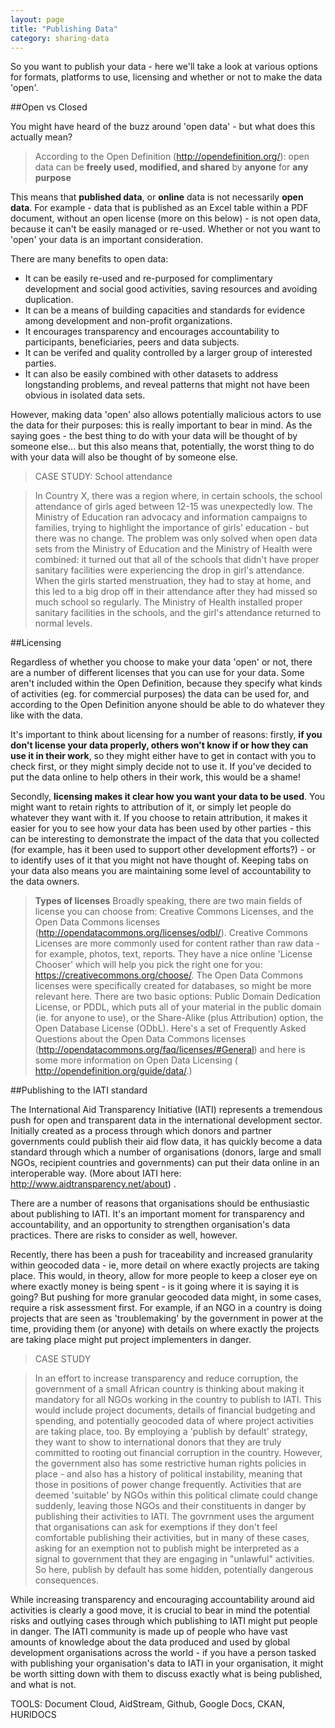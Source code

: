 ```yaml
---
layout: page
title: "Publishing Data"
category: sharing-data
---
```

So you want to publish your data - here we'll take a look at various options for formats, platforms to use, licensing and whether or not to make the data 'open'.

##Open vs Closed

You might have heard of the buzz around 'open data' - but what does this actually mean?

>According to the Open Definition (http://opendefinition.org/): open data can be **freely used, modified, and shared** by **anyone** for **any purpose**

This means that **published data**, or **online** data is not necessarily **open data**. For example - data that is published as an Excel table within a PDF document, without an open license (more on this below) - is not open data, because it can't be easily managed or re-used. Whether or not you want to 'open' your data is an important consideration.

There are many benefits to open data:

* It can be easily re-used and re-purposed for complimentary development and social good activities, saving resources and avoiding duplication.
* It can be a means of building capacities and standards for evidence among development and non-profit organizations.
* It encourages transparency and encourages accountability to participants, beneficiaries, peers and data subjects.
* It can be verifed and quality controlled by a larger group of interested parties.
* It can also be easily combined with other datasets to address longstanding problems, and reveal patterns that might not have been obvious in isolated data sets.

However, making data 'open' also allows potentially malicious actors to use the data for their purposes: this is really important to bear in mind. As the saying goes - the best thing to do with your data will be thought of by someone else... but this also means that, potentially, the worst thing to do with your data will also be thought of by someone else.

>CASE STUDY: School attendance

>In Country X, there was a region where, in certain schools, the school attendance of girls aged between 12-15 was unexpectedly low. The Ministry of Education ran advocacy and information campaigns to families, trying to highlight the importance of girls' education - but there was no change. The problem was only solved when open data sets from the Ministry of Education and the Ministry of Health were combined: it turned out that all of the schools that didn't have proper sanitary facilities were experiencing the drop in girl's attendance. When the girls started menstruation, they had to stay at home, and this led to a big drop off in their attendance after they had missed so much school so regularly. The Ministry of Health installed proper sanitary facilities in the schools, and the girl's attendance returned to normal levels.

##Licensing

Regardless of whether you choose to make your data 'open' or not, there are a number of different licenses that you can use for your data. Some aren't included within the Open Definition, because they specify what kinds of activities (eg. for commercial purposes) the data can be used for, and according to the Open Definition anyone should be able to do whatever they like with the data.

It's important to think about licensing for a number of reasons: firstly, **if you don't license your data properly, others won't know if or how they can use it in their work**, so they might either have to get in contact with you to check first, or they might simply decide not to use it. If you've decided to put the data online to help others in their work, this would be a shame!

Secondly, **licensing makes it clear how you want your data to be used**. You might want to retain rights to attribution of it, or simply let people do whatever they want with it. If you choose to retain attribution, it makes it easier for you to see how your data has been used by other parties - this can be interesting to demonstrate the impact of the data that you collected (for example, has it been used to support other development efforts?) - or to identify uses of it that you might not have thought of. Keeping tabs on your data also means you are maintaining some level of accountability to the data owners.

>**Types of licenses**
Broadly speaking, there are two main fields of license you can choose from: Creative Commons Licenses, and the Open Data Commons licenses (http://opendatacommons.org/licenses/odbl/).
Creative Commons Licenses are more commonly used for content rather than raw data - for example, photos, text, reports. They have a nice online 'License Chooser' which will help you pick the right one for you:  https://creativecommons.org/choose/.
The Open Data Commons licenses were specifically created for databases, so might be more relevant here. There are two basic options: Public Domain Dedication License, or PDDL, which puts all of your material in the public domain (ie. for anyone to use), or the Share-Alike (plus Attribution) option, the Open Database License (ODbL). Here's a set of Frequently Asked Questions about the Open Data Commons licenses  (http://opendatacommons.org/faq/licenses/#General)  and here is some more information on Open Data Licensing ( http://opendefinition.org/guide/data/.)

##Publishing to the IATI standard

The International Aid Transparency Initiative (IATI) represents a tremendous push for open and transparent data in the international development sector. Initially created as a process through which donors and partner governments could publish their aid flow data, it has quickly become a data standard through which a number of organisations (donors, large and small NGOs, recipient countries and governments) can put their data online in an interoperable way. (More about IATI here: http://www.aidtransparency.net/about) .

There are a number of reasons that organisations should be enthusiastic about publishing to IATI. It's an important moment for transparency and accountability, and an opportunity to strengthen organisation's data practices. There are risks to consider as well, however.

Recently, there has been a push for traceability and increased granularity within geocoded data - ie, more detail on where exactly projects are taking place. This would, in theory, allow for more people to keep a closer eye on where exactly money is being spent - is it going where it is saying it is going? But pushing for more granular geocoded data might, in some cases, require a risk assessment first. For example, if an NGO in a country is doing projects that are seen as 'troublemaking' by the government in power at the time, providing them (or anyone) with details on where exactly the projects are taking place might put project implementers in danger.

>CASE STUDY

>In an effort to increase transparency and reduce corruption, the government of a small African country is thinking about making it mandatory for all NGOs working in the country to publish to IATI. This would include project documents, details of financial budgeting and spending, and potentially geocoded data of where project activities are taking place, too. By employing a 'publish by default' strategy, they want to show to international donors that they are truly committed to rooting out financial corruption in the country. However, the government also has some restrictive human rights policies in place - and also has a history of political instability, meaning that those in positions of power change frequently. Activities that are deemed 'suitable' by NGOs within this political climate could change suddenly, leaving those NGOs and their constituents in danger by publishing their activities to IATI. The govrnment uses the argument that organisations can ask for exemptions if they don't feel comfortable publishing their activities, but in many of these cases, asking for an exemption not to publish might be interpreted as a signal to government that they are engaging in "unlawful" activities. So here, publish by default has some hidden, potentially dangerous consequences.

While increasing transparency and encouraging accountability around aid activities is clearly a good move, it is crucial to bear in mind the potential risks and outlying cases through which publishing to IATI might put people in danger. The IATI community is made up of people who have vast amounts of knowledge about the data produced and used by global development organisations across the world - if you have a person tasked with publishing your organisation's data to IATI in your organisation, it might be worth sitting down with them to discuss exactly what is being published, and what is not.

 TOOLS: Document Cloud, AidStream, Github, Google Docs, CKAN, HURIDOCS  
